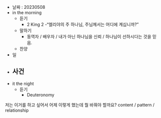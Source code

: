 - 날짜 : 20230508
- in the morning
	- 듣기
		- 2 King 2
			-“엘리야의 주 하나님, 주님께서는 어디에 계십니까?”
	- 말하기
		- 동역자 / 배우자 / 내가 아닌 하나님을 신뢰 / 하나님이 선하시다는 것을 믿음.
	- 찬양
- 일
- 사건
	- 
- it the night
	- 듣기
		- Deuteronomy 



저는 이거를 하고 싶어서 어제 이렇게 했는데 뭘 바꿔야 할까요?
content / pattern / relationship
